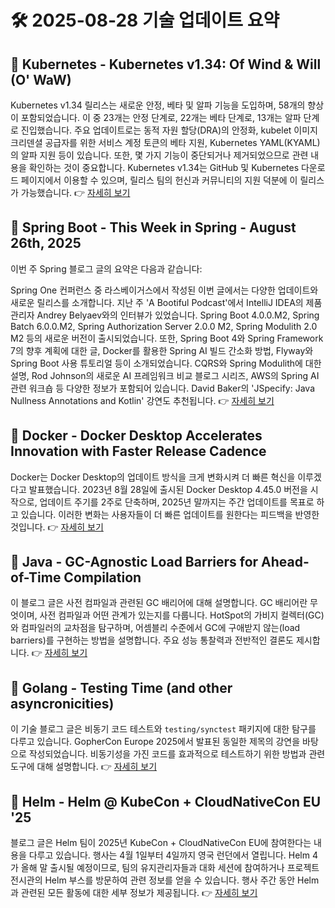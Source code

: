 # 🛠️ 2025-08-28 기술 업데이트 요약

## 🔹 Kubernetes - Kubernetes v1.34: Of Wind & Will (O' WaW)
Kubernetes v1.34 릴리스는 새로운 안정, 베타 및 알파 기능을 도입하며, 58개의 향상이 포함되었습니다. 이 중 23개는 안정 단계로, 22개는 베타 단계로, 13개는 알파 단계로 진입했습니다. 주요 업데이트로는 동적 자원 할당(DRA)의 안정화, kubelet 이미지 크리덴셜 공급자를 위한 서비스 계정 토큰의 베타 지원, Kubernetes YAML(KYAML)의 알파 지원 등이 있습니다. 또한, 몇 가지 기능이 중단되거나 제거되었으므로 관련 내용을 확인하는 것이 중요합니다. Kubernetes v1.34는 GitHub 및 Kubernetes 다운로드 페이지에서 이용할 수 있으며, 릴리스 팀의 헌신과 커뮤니티의 지원 덕분에 이 릴리스가 가능했습니다.
👉 [자세히 보기](https://kubernetes.io/blog/2025/08/27/kubernetes-v1-34-release/)

## 🔹 Spring Boot - This Week in Spring - August 26th, 2025
이번 주 Spring 블로그 글의 요약은 다음과 같습니다:

Spring One 컨퍼런스 중 라스베이거스에서 작성된 이번 글에서는 다양한 업데이트와 새로운 릴리스를 소개합니다. 지난 주 'A Bootiful Podcast'에서 IntelliJ IDEA의 제품 관리자 Andrey Belyaev와의 인터뷰가 있었습니다. Spring Boot 4.0.0.M2, Spring Batch 6.0.0.M2, Spring Authorization Server 2.0.0 M2, Spring Modulith 2.0 M2 등의 새로운 버전이 출시되었습니다. 또한, Spring Boot 4와 Spring Framework 7의 향후 계획에 대한 글, Docker를 활용한 Spring AI 빌드 간소화 방법, Flyway와 Spring Boot 사용 튜토리얼 등이 소개되었습니다. CQRS와 Spring Modulith에 대한 설명, Rod Johnson의 새로운 AI 프레임워크 비교 블로그 시리즈, AWS의 Spring AI 관련 워크숍 등 다양한 정보가 포함되어 있습니다. David Baker의 'JSpecify: Java Nullness Annotations and Kotlin' 강연도 추천됩니다.
👉 [자세히 보기](https://spring.io/blog/2025/08/26/this-week-in-spring-august-26th-2025)

## 🔹 Docker - Docker Desktop Accelerates Innovation with Faster Release Cadence
Docker는 Docker Desktop의 업데이트 방식을 크게 변화시켜 더 빠른 혁신을 이루겠다고 발표했습니다. 2023년 8월 28일에 출시된 Docker Desktop 4.45.0 버전을 시작으로, 업데이트 주기를 2주로 단축하며, 2025년 말까지는 주간 업데이트를 목표로 하고 있습니다. 이러한 변화는 사용자들이 더 빠른 업데이트를 원한다는 피드백을 반영한 것입니다.
👉 [자세히 보기](https://www.docker.com/blog/docker-desktop-updates-every-two-weeks/)

## 🔹 Java - GC-Agnostic Load Barriers for Ahead-of-Time Compilation
이 블로그 글은 사전 컴파일과 관련된 GC 배리어에 대해 설명합니다. GC 배리어란 무엇이며, 사전 컴파일과 어떤 관계가 있는지를 다룹니다. HotSpot의 가비지 컬렉터(GC)와 컴파일러의 교차점을 탐구하며, 어셈블리 수준에서 GC에 구애받지 않는(load barriers)를 구현하는 방법을 설명합니다. 주요 성능 통찰력과 전반적인 결론도 제시합니다.
👉 [자세히 보기](https://inside.java/2025/08/27/thesis-gc-agnostic-load-barriers/)

## 🔹 Golang - Testing Time (and other asyncronicities)
이 기술 블로그 글은 비동기 코드 테스트와 `testing/synctest` 패키지에 대한 탐구를 다루고 있습니다. GopherCon Europe 2025에서 발표된 동일한 제목의 강연을 바탕으로 작성되었습니다. 비동기성을 가진 코드를 효과적으로 테스트하기 위한 방법과 관련 도구에 대해 설명합니다.
👉 [자세히 보기](https://go.dev/blog/testing-time)

## 🔹 Helm - Helm @ KubeCon + CloudNativeCon EU '25
블로그 글은 Helm 팀이 2025년 KubeCon + CloudNativeCon EU에 참여한다는 내용을 다루고 있습니다. 행사는 4월 1일부터 4일까지 영국 런던에서 열립니다. Helm 4가 올해 말 출시될 예정이므로, 팀의 유지관리자들과 대화 세션에 참여하거나 프로젝트 전시관의 Helm 부스를 방문하여 관련 정보를 얻을 수 있습니다. 행사 주간 동안 Helm과 관련된 모든 활동에 대한 세부 정보가 제공됩니다.
👉 [자세히 보기](https://helm.sh/blog/helm-at-kubecon-eu-25/)

